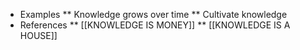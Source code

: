 * Examples
** Knowledge grows over time
** Cultivate knowledge
* References
** [[KNOWLEDGE IS MONEY]]
** [[KNOWLEDGE IS A HOUSE]]

